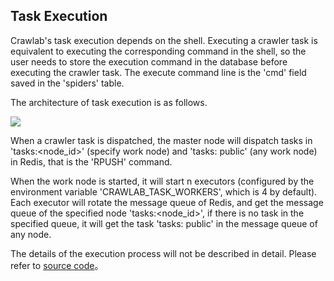 ## Task Execution

Crawlab's task execution depends on the shell. Executing a crawler task is equivalent to executing the corresponding command in the shell, so the user needs to store the execution command in the database before executing the crawler task. The execute command line is the 'cmd' field saved in the 'spiders' table.

The architecture of task execution is as follows.

![](https://crawlab.oss-cn-hangzhou.aliyuncs.com/v0.3.0/task-execution.png)

When a crawler task is dispatched, the master node will dispatch tasks in 'tasks:<node_id>' (specify work node) and 'tasks: public' (any work node) in Redis, that is the 'RPUSH' command.

When the work node is started, it will start n executors (configured by the environment variable 'CRAWLAB_TASK_WORKERS', which is 4 by default). Each executor will rotate the message queue of Redis, and get the message queue of the specified node 'tasks:<node_id>', if there is no task in the specified queue, it will get the task 'tasks: public' in the message queue of any node.

The details of the execution process will not be described in detail. Please refer to [source code](https://github.com/tikazyq/crawlab/blob/master/backend/services/task.go)。
